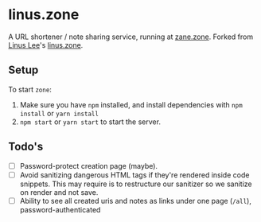 # linus.zone

A URL shortener / note sharing service, running at [zane.zone](https://zane.zone). Forked from [Linus Lee](https://github.com/thesephist)'s [linus.zone](https://github.com/thesephist/zone).

## Setup

To start `zone`:

1. Make sure you have `npm` installed, and install dependencies with `npm install` or `yarn install`
2. `npm start` or `yarn start` to start the server.

## Todo's

- [ ] Password-protect creation page (maybe).
- [ ] Avoid sanitizing dangerous HTML tags if they're rendered inside code snippets. This may require is to restructure our sanitizer so we sanitize on render and not save.
- [ ] Ability to see all created uris and notes as links under one page (`/all`), password-authenticated
